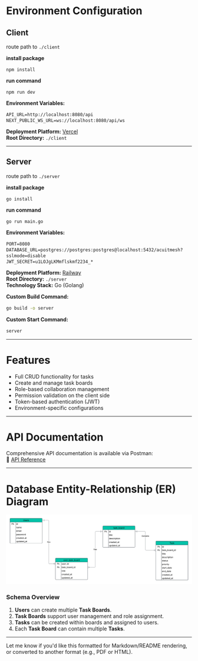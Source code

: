 # Environment Configuration

## Client

route path to ```./client```

**install package**
```
npm install
```

**run command**
```
npm run dev
```

**Environment Variables:**
```env
API_URL=http://localhost:8080/api
NEXT_PUBLIC_WS_URL=ws://localhost:8080/api/ws
```


**Deployment Platform:** [Vercel](https://vercel.com/)  
**Root Directory:** `./client`

---

## Server

route path to `./server`

**install package**
```
go install
```
**run command**
```
go run main.go
```



**Environment Variables:**
```env
PORT=8080
DATABASE_URL=postgres://postgres:postgres@localhost:5432/acuitmesh?sslmode=disable
JWT_SECRET=u1LOJgLKMmflskmf2234_*
```

**Deployment Platform:** [Railway](https://railway.com/)  
**Root Directory:** `./server`  
**Technology Stack:** Go (Golang)  

**Custom Build Command:**
```bash
go build -o server
```

**Custom Start Command:**
```bash
server
```

---

# Features

- Full CRUD functionality for tasks
- Create and manage task boards
- Role-based collaboration management
- Permission validation on the client side
- Token-based authentication (JWT)
- Environment-specific configurations

---

# API Documentation

Comprehensive API documentation is available via Postman:  
🔗 [API Reference](https://documenter.getpostman.com/view/27306572/2sB2cUA34C#7c1a9e0a-7501-44d6-9c93-6b416280ad2e)

---

# Database Entity-Relationship (ER) Diagram

![ER Diagram](./Task.png)

### Schema Overview

1. **Users** can create multiple **Task Boards**.
2. **Task Boards** support user management and role assignment.
3. **Tasks** can be created within boards and assigned to users.
4. Each **Task Board** can contain multiple **Tasks**.

---

Let me know if you'd like this formatted for Markdown/README rendering, or converted to another format (e.g., PDF or HTML).